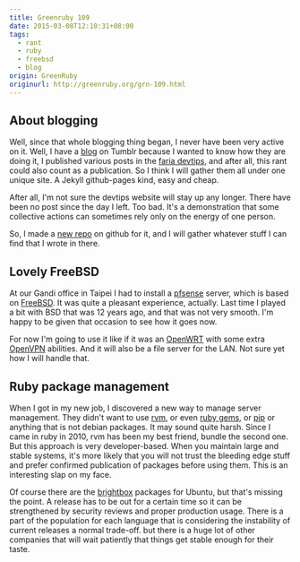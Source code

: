 ```yaml
---
title: Greenruby 109
date: 2015-03-08T12:10:31+08:00
tags:
  - rant
  - ruby
  - freebsd
  - blog
origin: GreenRuby
originurl: http://greenruby.org/grn-109.html
---
```

## About blogging

Well, since that whole blogging thing began, I never have been very active on
it. Well, I have a [blog][blog] on Tumblr because I wanted to know how they
are doing it, I published various posts in the [faria devtips][devtips], and
after all, this rant could also count as a publication. So I think I will
gather them all under one unique site. A Jekyll github-pages kind, easy and
cheap.

After all, I'm not sure the devtips website will stay up any longer. There
have been no post since the day I left. Too bad. It's a demonstration that
some collective actions can sometimes rely only on the energy of one person.

So, I made a [new repo][newblog] on github for it, and I will gather whatever
stuff I can find that I wrote in there.

## Lovely FreeBSD

At our Gandi office in Taipei I had to install a [pfsense][pfsense] server,
which is based on [FreeBSD][freebsd]. It was quite a pleasant experience,
actually. Last time I played a bit with BSD that was 12 years ago, and that
was not very smooth. I'm happy to be given that occasion to see how it goes
now.

For now I'm going to use it like if it was an [OpenWRT][openwrt] with some
extra [OpenVPN][openvpn] abilities. And it will also be a file server for the
LAN. Not sure yet how I will handle that.

## Ruby package management

When I got in my new job, I discovered a new way to manage server management.
They didn't want to use [rvm][rvm], or even [ruby gems][rubygems], or
[pip][pip] or anything that is not debian packages. It may sound quite harsh.
Since I came in ruby in 2010, rvm has been my best friend, bundle the second
one. But this approach is very developer-based. When you maintain large and
stable systems, it's more likely that you will not trust the bleeding edge
stuff and prefer confirmed publication of packages before using them. This is
an interesting slap on my face.

Of course there are the [brightbox][brightbox] packages for Ubuntu, but that's
missing the point. A release has to be out for a certain time so it can be
strengthened by security reviews and proper production usage. There is a part
of the population for each language that is considering the instability of
current releases a normal trade-off. but there is a huge lot of other
companies that will wait patiently that things get stable enough for their
taste.

[blog]:      http://blog.mose.com
[newblog]:   http://mose.github.io/blog
[devtips]:   http://devtips.faria.co/authors.html#mose-ref
[pfsense]:   https://www.pfsense.org/
[freebsd]:   https://www.freebsd.org/
[rvm]:       http://rvm.io/
[rubygems]:  https://rubygems.org/
[pip]:       https://pip.pypa.io/en/latest/
[brightbox]: https://www.brightbox.com/docs/ruby/ubuntu/
[openwrt]:   https://openwrt.org/
[openvpn]:   https://openvpn.net/index.php/open-source.html
